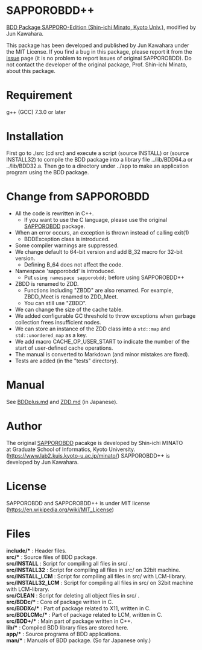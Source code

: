 # SAPPOROBDD++

[BDD Package SAPPORO-Edition  (Shin-ichi Minato, Kyoto Univ.)](https://github.com/Shin-ichi-Minato/SAPPOROBDD), modified by Jun Kawahara.

This package has been developed and published by Jun Kawahara under the MIT License. If you find a bug in this package, please report it from the [issue](https://github.com/junkawahara/SAPPOROBDD-plus-plus/issues) page (it is no problem to report issues of original SAPPOROBDD). Do not contact the developer of the original package, Prof. Shin-ichi Minato, about this package.

# Requirement

g++ (GCC) 7.3.0 or later

# Installation

First go to ./src (cd src) and execute a script (source INSTALL) or (source INSTALL32) to compile the BDD package into a library file ../lib/BDD64.a or ../lib/BDD32.a. Then go to a directory under ../app to make an application program using the BDD package.

# Change from SAPPOROBDD

- All the code is rewritten in C++.
  - If you want to use the C language, please use the original [SAPPOROBDD](https://github.com/Shin-ichi-Minato/SAPPOROBDD) package.
- When an error occurs, an exception is thrown instead of calling exit(1)
  - BDDException class is introduced.
- Some compiler warnings are suppressed.
- We change default to 64-bit version and add B_32 macro for 32-bit version.
  - Defining B_64 does not affect the code.
- Namespace 'sapporobdd' is introduced.
  - Put `using namespace sapporobdd;` before using SAPPOROBDD++
- ZBDD is renamed to ZDD.
  - Functions including "ZBDD" are also renamed. For example, ZBDD_Meet is renamed to ZDD_Meet.
  - You can still use "ZBDD".
- We can change the size of the cache table.
- We added configurable GC threshold to throw exceptions when garbage collection frees insufficient nodes.
- We can store an instance of the ZDD class into a `std::map` and `std::unordered_map` as a key.
- We add macro CACHE_OP_USER_START to indicate the number of the start of user-defined cache operations.
- The manual is converted to Markdown (and minor mistakes are fixed).
- Tests are added (in the "tests" directory).

# Manual

See [BDDplus.md](man/BDDplus.md) and [ZDD.md](man/classes/ZDD.md) (in Japanese).



# Author

The original [SAPPOROBDD](https://github.com/Shin-ichi-Minato/SAPPOROBDD) pacakge is developed by Shin-ichi MINATO  
at Graduate School of Informatics, Kyoto University.  
(https://www.lab2.kuis.kyoto-u.ac.jp/minato/)  SAPPOROBDD++ is developed by Jun Kawahara.

# License

SAPPOROBDD and SAPPOROBDD++ is under MIT license (https://en.wikipedia.org/wiki/MIT_License)

# Files

__include/*__ :      Header files.  
__src/*__ :          Source files of BDD package.  
__src/INSTALL__ :   Script for compiling all files in src/ .  
__src/INSTALL32__ : Script for compiling all files in src/ on 32bit machine.  
__src/INSTALL_LCM__ : Script for compiling all files in src/ with LCM-library.  
__src/INSTALL32_LCM__ : Script for compiling all files in src/ on 32bit machine with LCM-library.  
__src/CLEAN__ :     Script for deleting all object files in src/ .   
__src/BDDc/*__ :     Core of package written in C.  
__src/BDDXc/*__ :    Part of package related to X11, written in C.  
__src/BDDLCMc/*__ :  Part of package related to LCM, written in C.  
__src/BDD+/*__ :     Main part of package written in C++.  
__lib/*__ :           Compiled BDD library files are stored here.  
__app/*__ :          Source programs of BDD applications.  
__man/*__ :          Manuals of BDD package. (So far Japanese only.)  


